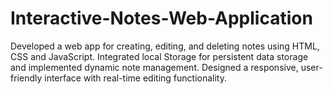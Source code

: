 # Interactive-Notes-Web-Application
 Developed a web app for creating, editing, and deleting notes using HTML, CSS and JavaScript.
 Integrated local Storage for persistent data storage and implemented dynamic note management.
 Designed a responsive, user-friendly interface with real-time editing functionality.
